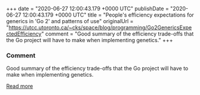
+++
date = "2020-06-27 12:00:43.179 +0000 UTC"
publishDate = "2020-06-27 12:00:43.179 +0000 UTC"
title = "People's efficiency expectations for generics in 'Go 2' and patterns of use"
originalUrl = "https://utcc.utoronto.ca/~cks/space/blog/programming/Go2GenericsExpectedEfficiency"
comment = "Good summary of the efficiency trade-offs that the Go project will have to make when implementing genetics."
+++

### Comment

Good summary of the efficiency trade-offs that the Go project will have to make when implementing genetics.

[Read more](https://utcc.utoronto.ca/~cks/space/blog/programming/Go2GenericsExpectedEfficiency)
